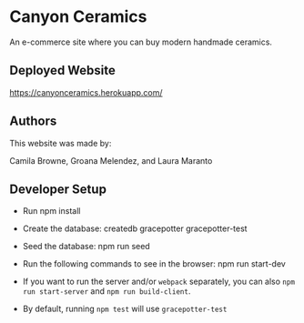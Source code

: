 # Canyon Ceramics

An e-commerce site where you can buy modern handmade ceramics.

## Deployed Website

https://canyonceramics.herokuapp.com/

## Authors

This website was made by:

Camila Browne, Groana Melendez, and Laura Maranto

## Developer Setup

* Run npm install

* Create the database:
  createdb gracepotter gracepotter-test

* Seed the database:
  npm run seed

* Run the following commands to see in the browser:
  npm run start-dev

* If you want to run the server and/or `webpack` separately, you can also
  `npm run start-server` and `npm run build-client`.

* By default, running `npm test` will use `gracepotter-test`
